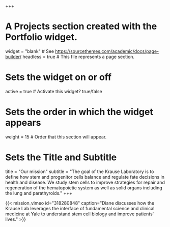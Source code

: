 +++
# A Projects section created with the Portfolio widget.
widget = "blank"  # See https://sourcethemes.com/academic/docs/page-builder/
headless = true  # This file represents a page section.

# Sets the widget on or off
active = true  # Activate this widget? true/false

# Sets the order in which the widget appears
weight = 15  # Order that this section will appear.

# Sets the Title and Subtitle
title = "Our mission"
subtitle = "The goal of the Krause Laboratory is to define how stem and progenitor cells balance and regulate fate decisions in health and disease. We study stem cells to improve strategies for repair and regeneration of the hematopoietic system as well as solid organs including the lung and parathyroids."
+++

{{< mission_vimeo id="318280848" caption="Diane discusses how the Krause Lab leverages the interface of fundamental science and clinical medicine at Yale to understand stem cell biology and improve patients' lives." >}}
